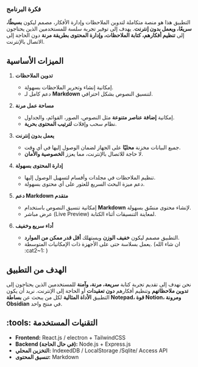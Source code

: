 ### فكرة البرنامج   

التطبيق هذا هو منصة متكاملة لتدوين الملاحظات وإدارة الأفكار، مصمم ليكون **بسيطًا، سريعًا، ويعمل بدون إنترنت**. يهدف إلى توفير تجربة سلسة للمستخدمين الذين يحتاجون إلى **تنظيم أفكارهم، كتابة الملاحظات، وإدارة المحتوى بطريقة مرنة** دون الحاجة إلى الاتصال بالإنترنت.  

##  الميزات الأساسية  

1. **تدوين الملاحظات**   
   - إمكانية إنشاء وتحرير الملاحظات بسهولة.  
   - دعم كامل لـ **Markdown** لتنسيق النصوص بشكل احترافي.  

2. **مساحة عمل مرنة**   
   - إمكانية **إضافة عناصر متنوعة** مثل النصوص، الصور، القوائم، والجداول.  
   - نظام سحب وإفلات **لترتيب المحتوى بحرية**.  

3. **يعمل بدون إنترنت**   
   - جميع البيانات مخزنة **محليًا** على الجهاز لضمان الوصول إليها في أي وقت.  
   - لا حاجة للاتصال بالإنترنت، مما يعزز **الخصوصية والأمان**.  

4. **إدارة المحتوى بسهولة** 
   - تنظيم الملاحظات في مجلدات وأقسام لتسهيل الوصول إليها.  
   - دعم ميزة البحث السريع للعثور على أي محتوى بسهولة.  

5. **دعم Markdown متقدم**   
   - إمكانية تنسيق النصوص باستخدام **Markdown** لإنشاء محتوى منسّق بسهولة.  
   - عرض مباشر (Live Preview) لمعاينة التنسيقات أثناء الكتابة.  

6. **أداء سريع وخفيف**   
   - التطبيق مصمم ليكون **خفيف الوزن** ويستهلك **أقل قدر ممكن من الموارد**.
   - يعمل بسلاسة حتى على الأجهزة ذات الإمكانيات المتوسطة.  (ان شاء الله :cat2~1: ) 

##  الهدف من التطبيق  
نحن نهدف إلى تقديم تجربة كتابة **سريعة، مرنة، وآمنة** للمستخدمين الذين يحتاجون إلى **تدوين ملاحظاتهم** وتنظيم أفكارهم **دون تعقيدات** أو الحاجة إلى الإنترنت. نريد أن يكون التطبيق **الأداة المثالية** لكل من يبحث عن **بساطة Notepad، قوة Notion، ومرونة Obsidian** في منتج واحد.  

## :tools: التقنيات المستخدمة  
- **Frontend:** React.js / electron + TailwindCSS  
- **Backend (في حال الحاجة):** Node.js + Express.js  
- **التخزين المحلي:** IndexedDB / LocalStorage /Sqlite/ Access API  
- **تنسيق المحتوى:** Markdown